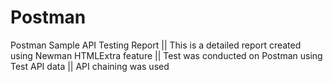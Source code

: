 # Postman

Postman Sample API Testing Report || This is a detailed report created using Newman HTMLExtra feature || Test was conducted on Postman using Test API data || API chaining was used
